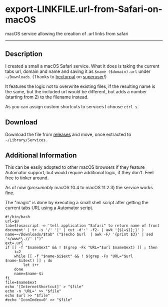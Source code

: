 # export-LINKFILE.url-from-Safari-on-macOS
macOS service allowing the creation of .url links from safari

- - - - - - -

## Description
I created a small a macOS Safari service. What it does is taking the current tabs url, domain and name and saving it as `$name ($domain).url` under `~/Downloads`. (Thanks to [hectorpal](https://superuser.com/users/43193/hectorpal) on [superuser](https://superuser.com/a/1092686)!)

It features the logic not to overwrite existing files, if the resulting name is the same, but the included url would be different, but adds a number (starting from 2) to the filename instead.

As you can assign custom shortcuts to services I choose `ctrl s`.

## Download
Download the file from [releases](https://github.com/Rastafabisch/export-LINKFILE.url-from-Safari-on-macOS/releases) and move, once extracted to `~/Library/Services`.

## Additional Information
This can be easily adopted to other macOS browsers if they feature Automator support, but would require additional logic, if they don't. Feel free to tinker around. 

As of now (*presumably* macOS 10.4 to macOS 11.2.3) the service works fine.

The "magic" is done by executing a small shell script after getting the current tabs URL using a Automator script.
```
#!/bin/bash
url=$@
tab=$(osascript -e 'tell application "Safari" to return name of front document' | tr -s '/' '|' | cut -d':' -f2- | awk '{$1=$1};1' )
name=~/Downloads/$tab" ("$(echo $url  | awk -F/ '{print $3}' | sed 's/www*\.//' )")"
ext=.url
if [[ -f "$name$ext" && ! $(grep -Fx "URL="$url $name$ext) ]] ; then
    i=2
    while [[ -f "$name-$i$ext" && ! $(grep -Fx "URL="$url $name-$i$ext) ]] ; do
   		let i++
    done
    name=$name-$i
fi
file=$name$ext
echo '[InternetShortcut]' > "$file"
echo -n 'URL=' >> "$file"
echo $url >> "$file"
#echo 'IconIndex=0' >> "$file"
```
